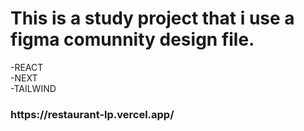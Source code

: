 <h1>This is a study project that i use a figma comunnity design file.</h1>

-REACT
<br>
-NEXT
<br>
-TAILWIND

<h3>https://restaurant-lp.vercel.app/</h3>
